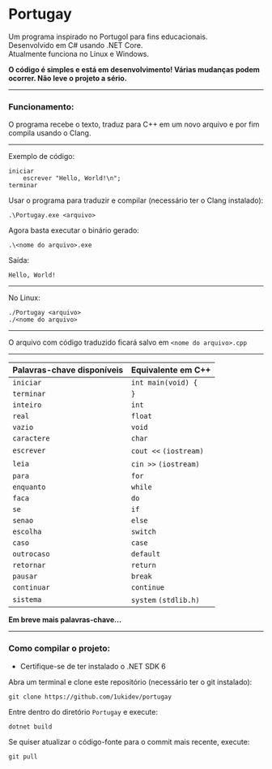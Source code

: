 # Portugay
Um programa inspirado no Portugol para fins educacionais.<br>
Desenvolvido em C# usando .NET Core.<br>
Atualmente funciona no Linux e Windows.

**O código é simples e está em desenvolvimento! Várias mudanças podem ocorrer. Não leve o projeto a sério.**

---

### Funcionamento:
O programa recebe o texto, traduz para C++ em um novo arquivo e por fim compila usando o Clang.

---

Exemplo de código:
```
iniciar
    escrever "Hello, World!\n";
terminar
```

Usar o programa para traduzir e compilar (necessário ter o Clang instalado):
```
.\Portugay.exe <arquivo>
```

Agora basta executar o binário gerado:
```
.\<nome do arquivo>.exe
```

Saída:
```
Hello, World!
```

---

No Linux:
```
./Portugay <arquivo>
./<nome do arquivo>
```

---

O arquivo com código traduzido ficará salvo em ``<nome do arquivo>.cpp``

---

| Palavras-chave disponíveis | Equivalente em C++            |
| -------------------------- | ----------------------------- |
| ``iniciar``                | ``int main(void) {``          |
| ``terminar``               | ``}``                         |
| ``inteiro``                | ``int``                       |
| ``real``                   | ``float``                     |
| ``vazio``                  | ``void``                      |
| ``caractere``              | ``char``                      |
| ``escrever``               | ``cout <<`` ``(iostream)``    |
| ``leia``                   | ``cin >>`` ``(iostream)``     |
| ``para``                   | ``for``                       |
| ``enquanto``               | ``while``                     |
| ``faca``                   | ``do``                        |
| ``se``                     | ``if``                        |
| ``senao``                  | ``else``                      |
| ``escolha``                | ``switch``                    |
| ``caso``                   | ``case``                      |
| ``outrocaso``              | ``default``                   |
| ``retornar``               | ``return``                    |
| ``pausar``                 | ``break``                     |
| ``continuar``              | ``continue``                  |
| ``sistema``                | ``system`` ``(stdlib.h)``     |

**Em breve mais palavras-chave...**

---

### Como compilar o projeto:
- Certifique-se de ter instalado o .NET SDK 6

Abra um terminal e clone este repositório (necessário ter o git instalado):
```
git clone https://github.com/1ukidev/portugay
```

Entre dentro do diretório ``Portugay`` e execute:
```
dotnet build
```

Se quiser atualizar o código-fonte para o commit mais recente, execute:
```
git pull
```
